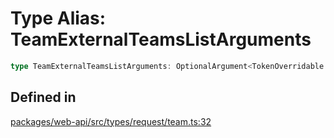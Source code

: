 # Type Alias: TeamExternalTeamsListArguments

```ts
type TeamExternalTeamsListArguments: OptionalArgument<TokenOverridable & CursorPaginationEnabled & object>;
```

## Defined in

[packages/web-api/src/types/request/team.ts:32](https://github.com/slackapi/node-slack-sdk/blob/main/packages/web-api/src/types/request/team.ts#L32)
